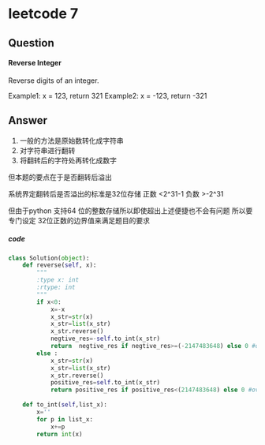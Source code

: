 # leetcode 7
## Question
#### Reverse Integer
Reverse digits of an integer.

Example1: x = 123, return 321
Example2: x = -123, return -321
## Answer
1. 一般的方法是原始数转化成字符串
2. 对字符串进行翻转
3. 将翻转后的字符处再转化成数字

但本题的要点在于是否翻转后溢出

系统界定翻转后是否溢出的标准是32位存储
正数 <2^31-1
负数 >-2^31

但由于python 支持64 位的整数存储所以即使超出上述便捷也不会有问题   所以要专门设定 32位正数的边界值来满足题目的要求

##### code

```Python
class Solution(object):
    def reverse(self, x):
        """
        :type x: int
        :rtype: int
        """
        if x<0:
            x=-x
            x_str=str(x)
            x_str=list(x_str)
            x_str.reverse()
            negtive_res=-self.to_int(x_str)
            return  negtive_res if negtive_res>=(-2147483648) else 0 #overflow handeller MIN_POSITIVE_INT<(0x01<<31)
        else :
            x_str=str(x)
            x_str=list(x_str)
            x_str.reverse()
            positive_res=self.to_int(x_str)            
            return positive_res if positive_res<(2147483648) else 0 #overflow handeller MAX_POSITIVE_INT<(0x01<<31)
            
    def to_int(self,list_x):
        x=''
        for p in list_x:
            x+=p
        return int(x)
```


